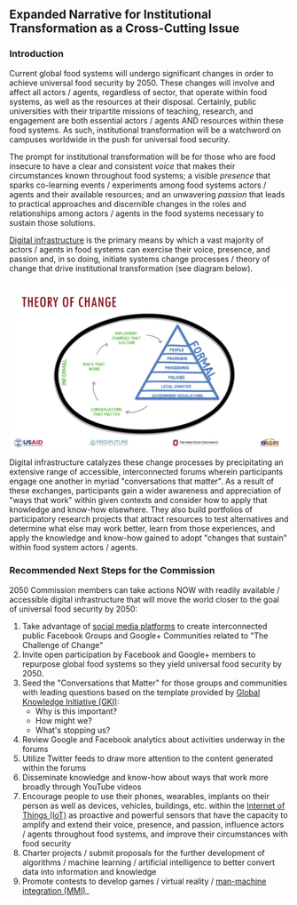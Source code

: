 ## Expanded Narrative for Institutional Transformation as a Cross-Cutting Issue

### Introduction
Current global food systems will undergo significant changes in order to achieve universal food security by 2050.  These changes will involve and affect all actors / agents, regardless of sector, that operate within food systems, as well as the resources at their disposal.  Certainly, public universities with their tripartite missions of teaching, research, and engagement are both essential actors / agents AND resources within these food systems.  As such, institutional transformation will be a watchword on campuses worldwide in the push for universal food security.

The prompt for institutional transformation will be for those who are food insecure to have a clear and consistent _voice_ that makes their circumstances known throughout food systems; a visible _presence_ that sparks co-learning events / experiments among food systems actors / agents and their available resources; and an unwavering _passion_ that leads to practical approaches and discernible changes in the roles and relationships among actors / agents in the food systems necessary to sustain those solutions.  

[Digital infrastructure](http://reports.weforum.org/delivering-digital-infrastructure/introduction-the-digital-infrastructure-imperative/ "Delivering digital infrastructure") is the primary means by which a vast majority of actors / agents in food systems can exercise their voice, presence, and passion and, in so doing, initiate systems change processes / theory of change that drive institutional transformation (see diagram below).  

![](Image%2010-2-16,%201-41%20PM.png)

Digital infrastructure catalyzes these change processes by precipitating an extensive range of accessible, interconnected forums wherein participants engage one another in myriad "conversations that matter".  As a result of these exchanges, participants gain a wider awareness and appreciation of "ways that work" within given contexts and consider how to apply that knowledge and know-how elsewhere.  They also build portfolios of participatory research projects that attract resources to test alternatives and determine what else may work better, learn from those experiences, and apply the knowledge and know-how gained to adopt "changes that sustain" within food system actors / agents.

### Recommended Next Steps for the Commission
2050 Commission members can take actions NOW with readily available / accessible digital infrastructure that will move the world closer to the goal of universal food security by 2050:

1. Take advantage of [social media platforms]([Global%20Social%20Media%20Research%20Summary%202016] "social media platform usage") to create interconnected public Facebook Groups and Google+ Communities related to "The Challenge of Change"
2. Invite open participation by Facebook and Google+ members to repurpose global food systems so they yield universal food security by 2050.
3. Seed the "Conversations that Matter" for those groups and communities with leading questions based on the template provided by [Global Knowledge Initiative (GKI)](http://www.globalknowledgeinitiative.org/about-us/index.html "global knowledge initiative"): 
	 - Why is this important?
	 - How might we?
	 - What's stopping us?
4. Review Google and Facebook analytics about  activities underway in the forums
5. Utilize Twitter feeds to draw more attention to the content generated within the forums
6. Disseminate knowledge and know-how about ways that work more broadly through YouTube videos
7. Encourage people to use their phones, wearables, implants on their person as well as devices, vehicles, buildings, etc. within the [Internet of Things (IoT)](https://en.m.wikipedia.org/wiki/Internet_of_things "internet of things") as proactive and powerful sensors that have the capacity to amplify and extend their voice, presence, and passion, influence actors / agents throughout food systems, and improve their circumstances with food security
8. Charter projects / submit proposals for the further development of algorithms / machine learning / artificial intelligence to better convert data into information and knowledge
9. Promote contests to develop games / virtual reality / [man-machine integration (MMI)](https://peerj.com/preprints/2402/ "The man-machine integration era")_
